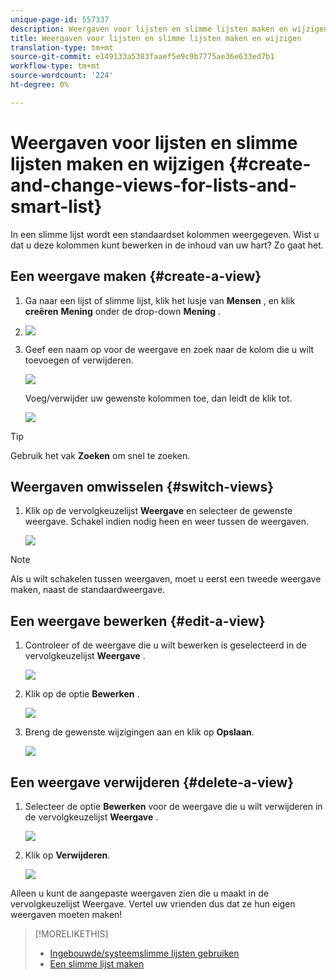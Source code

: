 ```yaml
---
unique-page-id: 557337
description: Weergaven voor lijsten en slimme lijsten maken en wijzigen - Marketo Docs - Productdocumentatie
title: Weergaven voor lijsten en slimme lijsten maken en wijzigen
translation-type: tm+mt
source-git-commit: e149133a5383faaef5e9c9b7775ae36e633ed7b1
workflow-type: tm+mt
source-wordcount: '224'
ht-degree: 0%

---
```



# Weergaven voor lijsten en slimme lijsten maken en wijzigen {#create-and-change-views-for-lists-and-smart-list}

In een slimme lijst wordt een standaardset kolommen weergegeven. Wist u dat u deze kolommen kunt bewerken in de inhoud van uw hart? Zo gaat het.

## Een weergave maken {#create-a-view}

1. Ga naar een lijst of slimme lijst, klik het lusje van **Mensen** , en klik **creëren** **Mening** onder de drop-down **Mening** .
1. ![](assets/smartlist-createview.png)

1. Geef een naam op voor de weergave en zoek naar de kolom die u wilt toevoegen of verwijderen.

   ![](assets/image2014-9-12-11-3a23-3a53.png)

   Voeg/verwijder uw gewenste kolommen toe, dan leidt de klik tot.

   ![](assets/image2014-9-12-11-3a24-3a7.png)

>[!TIP]
>
>Gebruik het vak **Zoeken** om snel te zoeken.

## Weergaven omwisselen {#switch-views}

1. Klik op de vervolgkeuzelijst **Weergave** en selecteer de gewenste weergave. Schakel indien nodig heen en weer tussen de weergaven.

   ![](assets/smartlist-customviewchoose.png)

>[!NOTE]
>
> Als u wilt schakelen tussen weergaven, moet u eerst een tweede weergave maken, naast de standaardweergave.

## Een weergave bewerken {#edit-a-view}

1. Controleer of de weergave die u wilt bewerken is geselecteerd in de vervolgkeuzelijst **Weergave** .

   ![](assets/smartlist-customviewchoose.png)

1. Klik op de optie **Bewerken** .

   ![](assets/smartlist-editcustomview.png)

1. Breng de gewenste wijzigingen aan en klik op **Opslaan**.

   ![](assets/image2014-9-12-11-3a27-3a19.png)



## Een weergave verwijderen {#delete-a-view}

1. Selecteer de optie **Bewerken** voor de weergave die u wilt verwijderen in de vervolgkeuzelijst **Weergave** .

   ![](assets/smartlist-editcustomview.png)

1. Klik op **Verwijderen**.

   ![](assets/image2014-9-12-11-3a27-3a39.png)

Alleen u kunt de aangepaste weergaven zien die u maakt in de vervolgkeuzelijst Weergave. Vertel uw vrienden dus dat ze hun eigen weergaven moeten maken!

>[!MORELIKETHIS]
>
>* [Ingebouwde/systeemslimme lijsten gebruiken](use-built-in-system-smart-lists.md)
>* [Een slimme lijst maken](../../../../product-docs/core-marketo-concepts/smart-lists-and-static-lists/creating-a-smart-list/create-a-smart-list.md)

>



